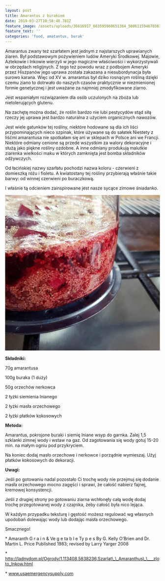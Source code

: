 ```yaml
---
layout: post
title: Amarantus z burakiem
date: 2019-03-27T10:58:48.781Z
feature_image: /assets/uploads/36616917_663595960651364_5806115946703618048_n.jpg
feature_text: ''
categories: 'food, amatantus, burak'
---
```

Amarantus zwany też szarłatem jest jednym z najstarszych uprawianych ziaren. Był podstawowym pożywieniem ludów Ameryki Środkowej. Majowie, Aztekowie i Inkowie wierzyli w jego magiczne właściwości i wykorzystywali w obrzędach religijnych. Z tego też powodu wraz z podbojem Ameryki przez Hiszpanów jego uprawa została zakazana a niesubordynacja była surowo karana. Więc od XV w. amarantus był dziko rosnącym rośliną dzięki czemu ziano to dotrwało do naszych czasów praktycznie w niezmienionej formie genetycznej i jest uważane za najmniej zmodyfikowane ziarno.

Jest wspaniałym rozwiązaniem dla osób uczulonych na zboża lub nietolerujących glutenu.

Na zachętę można dodać, że roślin bardzo nie lubi pestycydów stąd siłą rzeczy jej uprawa jest bardzo naturalna z użyciem organicznych nawozów.

Jest wiele gatunków tej rośliny, niektóre hodowane są dla ich liści przypominających nieco szpinak, które używane są do sałatek Niestety z liśćmi amarantusa nie spotkałam się ani w sklepach w Polsce ani we Francji. Niektóre odmiany cenione są przede wszystkim za walory dekoracyjne i służą jako piękne rośliny ozdobne. A inne odmiany produkują malutkie ziarenka wielkości maku w których zamknięta jest bomba składników odżywczych.

Od łacińskiej nazwy szarłatu pochodzi nazwa koloru - czerwieni z domieszką różu i fioletu. A kwiatostany tej rośliny przybierają właśnie takie barwy: od winnej czerwieni po buraczkową. 

I właśnie tą odcieniem zainspirowane jest nasze sycące zimowe śniadanko.

![](/assets/uploads/amaratus-miniaturka.jpg)

**Składniki:**

70g amarantusa

100g buraka (1 duży)

50g orzechów nerkowca

2 łyżki siemienia lnianego

2 łyżki masła orzechowego

2 łyżki płatków kokosowych

**Metoda:** 

Amarantus, pokrojone buraki i siemię lniane wsyp do garnka. Zalej 1,5 szklanki zimnej wody i wstaw na gaz. Od zagotowania się wody gotuj 15-20 min. na małym ogniu pod przykryciem.

Na koniec dodaj masło orzechowe i nerkowce i porządnie wymieszaj. Użyj płatków kokosowych do dekoracji.

**Uwagi:** 

Jeśli po gotowaniu nadal pozostało Ci trochę wody nie przejmuj się dodanie masła orzechowego mocno zagęści i sprawi, że całość nabierz fajnej, kremowej konsystencji.

Jeśli z drugiej strony po gotowaniu ziarna wchłonęły całą wodę dodaj trochę przegotowanej wody z czajnika, żeby całość była nico lejąca.

W każdym przypadku teksturę i gęstość możesz regulować wg własnych upodobań dolewając wody lub dodając masła orzechowego.

Smacznego!





\* Amaranth G r a i n & Ve g e ta b l e Ty p e s By G. Kelly O’Brien and Dr. Martin L. Price Published 1983; revised by Larry Yarger 2008

\* http://ladnydom.pl/Ogrody/1,113408,5838236,Szarlat\_\_Amaranthus\_\___zloto_Inkow.html

\* www.usaemergencysupply.com
